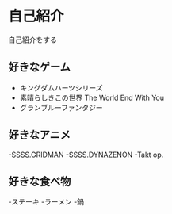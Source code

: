 # 自己紹介
自己紹介をする

## 好きなゲーム
- キングダムハーツシリーズ
- 素晴らしきこの世界 The World End With You
- グランブルーファンタジー

## 好きなアニメ
-SSSS.GRIDMAN
-SSSS.DYNAZENON
-Takt op. 

## 好きな食べ物
-ステーキ
-ラーメン
-鍋
